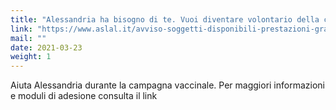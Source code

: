 ```yaml
---
title: "Alessandria ha bisogno di te. Vuoi diventare volontario della campagna vaccinale?"
link: "https://www.aslal.it/avviso-soggetti-disponibili-prestazioni-gratuite"
mail: ""
date: 2021-03-23
weight: 1
---
```


Aiuta Alessandria durante la campagna vaccinale. Per maggiori informazioni e moduli di adesione consulta il link 
